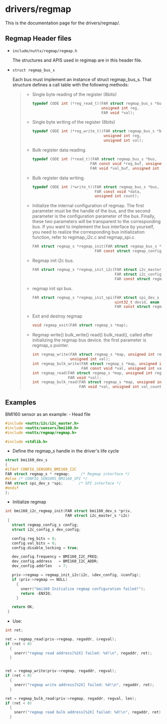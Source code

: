 # drivers/regmap

This is the documentation page for the drivers/regmap/.

## Regmap Header files

  - `include/nuttx/regmap/regmap.h`
    
    The structures and APIS used in regimap are in this header file.

  - `struct regmap_bus_s`
    
    Each bus must implement an instance of struct regmap\_bus\_s. That
    structure defines a call table with the following methods:
    
    >   - Single byte reading of the register (8bits)
    >     
    >     ``` C
    >     typedef CODE int (*reg_read_t)(FAR struct regmap_bus_s *bus,
    >                                    unsigned int reg,
    >                                    FAR void *val);
    >     ```
    > 
    >   - Single byte writing of the register (8bits)
    >     
    >     ``` C
    >     typedef CODE int (*reg_write_t)(FAR struct regmap_bus_s *bus,
    >                                     unsigned int reg,
    >                                     unsigned int val);
    >     ```
    > 
    >   - Bulk register data reading.
    >     
    >     ``` C
    >     typedef CODE int (*read_t)(FAR struct regmap_bus_s *bus,
    >                               FAR const void *reg_buf, unsigned int reg_size,
    >                               FAR void *val_buf, unsigned int val_size);
    >     ```
    > 
    >   - Bulk register data writing.
    >     
    >     ``` C
    >     typedef CODE int (*write_t)(FAR struct regmap_bus_s *bus,
    >                                 FAR const void *data,
    >                                 unsigned int count);
    >     ```
    > 
    >   - Initialize the internal configuration of regmap. The first
    >     parameter must be the handle of the bus, and the second
    >     parameter is the configuration parameter of the bus. Finally,
    >     these two parameters will be transparent to the corresponding
    >     bus. If you want to implement the bus interface by yourself,
    >     you need to realize the corresponding bus initialization
    >     function, refer to regimap\_i2c.c and regmap\_spi.c.
    >     
    >     ``` C
    >     FAR struct regmap_s *regmap_init(FAR struct regmap_bus_s *bus,
    >                                 FAR const struct regmap_config_s *config);
    >     ```
    > 
    >   - Regmap init i2c bus.
    >     
    >     ``` C
    >     FAR struct regmap_s *regmap_init_i2c(FAR struct i2c_master_s *i2c,
    >                                          FAR struct i2c_config_s *i2c_config,
    >                                          FAR const struct regmap_config_s *config);
    >     ```
    > 
    >   - regmap init spi bus.
    >     
    >     ``` C
    >     FAR struct regmap_s *regmap_init_spi(FAR struct spi_dev_s *spi, uint32_t freq,
    >                                          uint32_t devid, enum spi_mode_e mode,
    >                                          FAR const struct regmap_config_s *config);
    >     ```
    > 
    >   - Exit and destroy regmap
    >     
    >     ``` C
    >     void regmap_exit(FAR struct regmap_s *map);
    >     ```
    > 
    >   - Regmap write() bulk\_write() read() bulk\_read(), called after
    >     initializing the regmap bus device. the first parameter is
    >     regmap\_s pointer.
    >     
    >     ``` C
    >     int regmap_write(FAR struct regmap_s *map, unsigned int reg,
    >                      unsigned int val);
    >     int regmap_bulk_write(FAR struct regmap_s *map, unsigned int reg,
    >                           FAR const void *val, unsigned int val_count);
    >     int regmap_read(FAR struct regmap_s *map, unsigned int reg,
    >                     FAR void *val);
    >     int regmap_bulk_read(FAR struct regmap_s *map, unsigned int reg,
    >                          FAR void *val, unsigned int val_count);
    >     ```

## Examples

BMI160 sensor as an example: - Head file

``` C
#include <nuttx/i2c/i2c_master.h>
#include <nuttx/sensors/bmi160.h>
#include <nuttx/regmap/regmap.h>

#include <stdlib.h>
```

  - Define the regmap\_s handle in the driver's life cycle

<!-- end list -->

``` C
struct bmi160_dev_s
{
#ifdef CONFIG_SENSORS_BMI160_I2C
FAR struct regmap_s * regmap;     /* Regmap interface */
#else /* CONFIG_SENSORS_BMI160_SPI */
FAR struct spi_dev_s *spi;       /* SPI interface */
#endif
};
```

  - Initialize regmap

<!-- end list -->

``` C
int bmi160_i2c_regmap_init(FAR struct bmi160_dev_s *priv,
                           FAR struct i2c_master_s *i2c)
 {
   struct regmap_config_s config;
   struct i2c_config_s dev_config;

   config.reg_bits = 8;
   config.val_bits = 8;
   config.disable_locking = true;

   dev_config.frequency = BMI160_I2C_FREQ;
   dev_config.address   = BMI160_I2C_ADDR;
   dev_config.addrlen   = 7;

   priv->regmap = regmap_init_i2c(i2c, &dev_config, &config);
   if (priv->regmap == NULL)
     {
       snerr("bmi160 Initialize regmap configuration failed!");
       return -ENXIO;
     }

   return OK;
 }
```

  - Use:

<!-- end list -->

``` C
int ret;

ret = regmap_read(priv->regmap, regaddr, &regval);
if (ret < 0)
  {
    snerr("regmap read address[%2X] failed: %d!\n", regaddr, ret);
  }


ret = regmap_write(priv->regmap, regaddr, regval);
if (ret < 0)
  {
    snerr("regmap write address[%2X] failed: %d!\n", regaddr, ret);
  }

ret = regmap_bulk_read(priv->regmap, regaddr, regval, len);
if (ret < 0)
  {
    snerr("regmap read bulk address[%2X] failed: %d!\n", regaddr, ret);
  }
```
